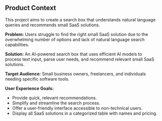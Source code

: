 ## Product Context

This project aims to create a search box that understands natural language queries and recommends small SaaS solutions.

**Problem:** Users struggle to find the right small SaaS solution due to the overwhelming number of options and lack of natural language search capabilities.

**Solution:** An AI-powered search box that uses efficient AI models to process text input, parse user needs, and recommend relevant small SaaS solutions.

**Target Audience:** Small business owners, freelancers, and individuals needing specific software tools.

**User Experience Goals:**
*   Provide quick, relevant recommendations.
*   Simplify and streamline the search process.
*   Offer a user-friendly interface accessible to non-technical users.
*   Display all SaaS solutions in a categorized table with names and pricing.
